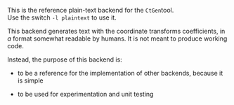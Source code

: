 This is the reference plain-text backend for the `CtGen`tool.  
Use the switch `-l plaintext` to use it.

This backend generates text with the coordinate transforms coefficients,
in _a_ format somewhat readable by humans. It is not meant to produce working
code.

Instead, the purpose of this backend is:

- to be a reference for the implementation of other backends, because it is
  simple

- to be used for experimentation and unit testing
